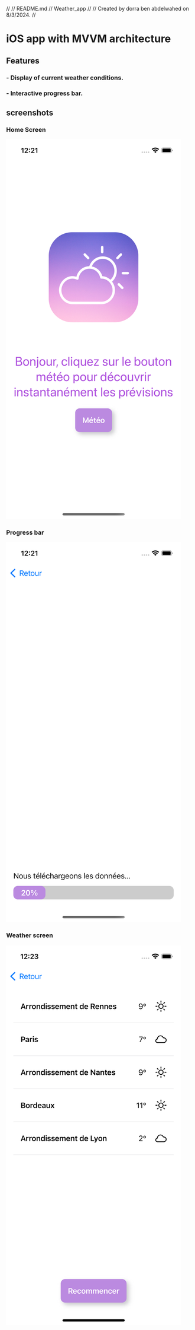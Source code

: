 //
//  README.md
//  Weather_app
//
//  Created by dorra ben abdelwahed on 8/3/2024.
//

# iOS app with MVVM architecture

## Features

### - Display of current weather conditions.
### - Interactive progress bar.

## screenshots

### Home Screen
![Screenshot 1](screenshots/screenshot_1.png)

### Progress bar
![Screenshot 2](screenshots/screenshot_2.png)

### Weather screen
![Screenshot 3](screenshots/screenshot_3.png)
